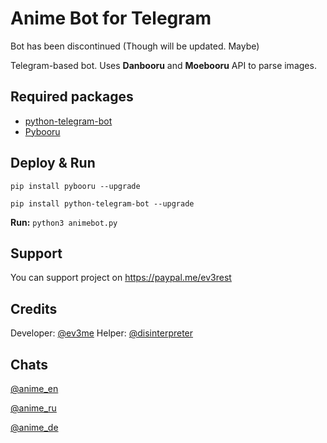 # Anime Bot for Telegram
Bot has been discontinued (Though will be updated. Maybe)

Telegram-based bot. Uses **Danbooru** and **Moebooru** API to parse images.
## Required packages
- [python-telegram-bot](https://github.com/python-telegram-bot/python-telegram-bot)
- [Pybooru](https://github.com/LuqueDaniel/pybooru)

## Deploy & Run
`pip install pybooru --upgrade`

`pip install python-telegram-bot --upgrade`

**Run:**
`python3 animebot.py`

## Support
You can support project on https://paypal.me/ev3rest
## Credits
Developer: [@ev3me](https://t.me/ev3me)
Helper: [@disinterpreter](https://t.me/disinterpreter)

## Chats

  [@anime_en](https://t.me/anime_en)

  [@anime_ru](https://t.me/anime_ru)

  [@anime_de](https://t.me/anime_de)
